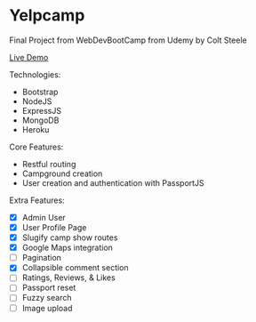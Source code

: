 # Yelpcamp

Final Project from WebDevBootCamp from Udemy by Colt Steele

[Live Demo](https://murmuring-citadel-99247.herokuapp.com/)

Technologies:
- Bootstrap
- NodeJS
- ExpressJS
- MongoDB
- Heroku


Core Features:
- Restful routing
- Campground creation 
- User creation and authentication with PassportJS

Extra Features: 
- [x] Admin User
- [x] User Profile Page
- [x] Slugify camp show routes
- [x] Google Maps integration
- [ ] Pagination
- [x] Collapsible comment section
- [ ] Ratings, Reviews, & Likes
- [ ] Passport reset
- [ ] Fuzzy search
- [ ] Image upload
